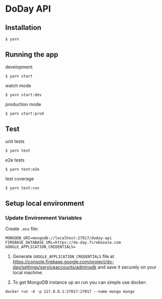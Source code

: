 # DoDay API

## Installation

```
$ yarn
```

## Running the app

development

```
$ yarn start
```

watch mode

```
$ yarn start:dev
```

production mode

```
$ yarn start:prod
```

## Test

unit tests

```
$ yarn test
```

e2e tests

```
$ yarn test:e2e
```

test coverage

```
$ yarn test:cov
```

## Setup local environment

### Update Environment Variables

Create `.env` file:

```
MONGODB_URI=mongodb://localhost:27017/doday-api
FIREBASE_DATABASE_URL=https://do-day.firebaseio.com
GOOGLE_APPLICATION_CREDENTIALS=
```

1. Generate `GOOGLE_APPLICATION_CREDENTIALS` file at https://console.firebase.google.com/project/do-day/settings/serviceaccounts/adminsdk and save it securely on your local machine.

2. To get MongoDB instance up an run you can simple use docker:

```
docker run -d -p 127.0.0.1:27017:27017 --name mongo mongo
```
